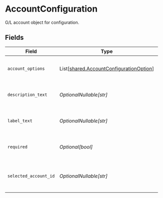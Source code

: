 # AccountConfiguration

G/L account object for configuration.


## Fields

| Field                                                                                        | Type                                                                                         | Required                                                                                     | Description                                                                                  |
| -------------------------------------------------------------------------------------------- | -------------------------------------------------------------------------------------------- | -------------------------------------------------------------------------------------------- | -------------------------------------------------------------------------------------------- |
| `account_options`                                                                            | List[[shared.AccountConfigurationOption](../../models/shared/accountconfigurationoption.md)] | :heavy_minus_sign:                                                                           | Object containing account options.                                                           |
| `description_text`                                                                           | *OptionalNullable[str]*                                                                      | :heavy_minus_sign:                                                                           | Descriptive text for sales configuration section.                                            |
| `label_text`                                                                                 | *OptionalNullable[str]*                                                                      | :heavy_minus_sign:                                                                           | Label text for sales configuration section.                                                  |
| `required`                                                                                   | *Optional[bool]*                                                                             | :heavy_minus_sign:                                                                           | Required section to be configured for sync.                                                  |
| `selected_account_id`                                                                        | *OptionalNullable[str]*                                                                      | :heavy_minus_sign:                                                                           | Selected account id from the list of available accounts.                                     |